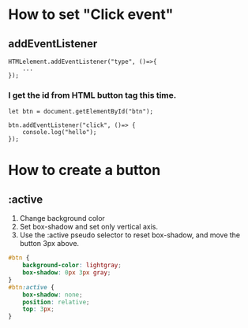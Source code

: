 # How to set "Click event"

## addEventListener

```JS
HTMLelement.addEventListener("type", ()=>{
	...
});
```

### I get the id from HTML button tag this time.

```JS
let btn = document.getElementById("btn");

btn.addEventListener("click", ()=> {
	console.log("hello");
});
```


# How to create a button

## :active
1. Change background color
2. Set box-shadow and set only vertical axis.
3. Use the :active pseudo selector to reset box-shadow, and move the button 3px above.

```CSS
#btn {
	background-color: lightgray;
	box-shadow: 0px 3px gray;
}
#btn:active {
	box-shadow: none;
	position: relative;
	top: 3px;
}
```